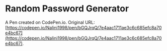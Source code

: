 # Random Password Generator

A Pen created on CodePen.io. Original URL: [https://codepen.io/Nalini1998/pen/bGQJrqQ/7e4aac1711ae3c6c685efc8a70e4bc67](https://codepen.io/Nalini1998/pen/bGQJrqQ/7e4aac1711ae3c6c685efc8a70e4bc67).

